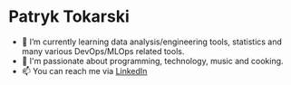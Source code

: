 # Patryk Tokarski
- 🌱 I’m currently learning data analysis/engineering tools, statistics and many various DevOps/MLOps related tools.
- 👀 I'm passionate about programming, technology, music and cooking.
- 📫 You can reach me via [LinkedIn](https://www.linkedin.com/in/patryk-tokarski/)

<!---
TokarskiPatryk/TokarskiPatryk is a ✨ special ✨ repository because its `README.md` (this file) appears on your GitHub profile.
You can click the Preview link to take a look at your changes.
--->
